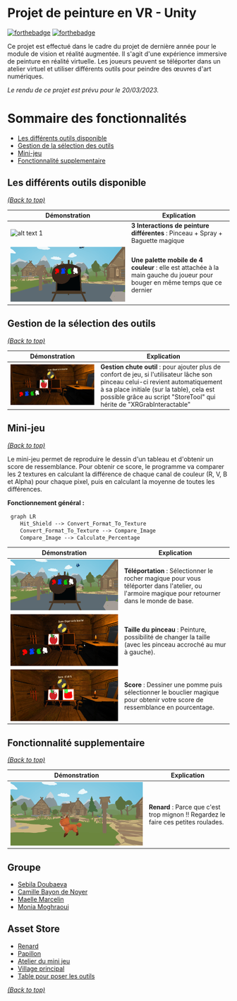 # Projet de peinture en VR - Unity

[![forthebadge](https://forthebadge.com/images/badges/made-with-c-sharp.svg)](https://forthebadge.com)
[![forthebadge](https://forthebadge.com/images/badges/built-with-love.svg)](https://forthebadge.com)

Ce projet est effectué dans le cadre du projet de dernière année pour le module de vision et réalité augmentée. Il s'agit d'une expérience immersive de peinture en réalité virtuelle. Les joueurs peuvent se téléporter dans un atelier virtuel et utiliser différents outils pour peindre des œuvres d'art numériques. 

*Le rendu de ce projet est prévu pour le 20/03/2023.*


# Sommaire des fonctionnalités
- [Les différents outils disponible](#les-différents-outils-disponible)
- [Gestion de la sélection des outils](#gestion-de-la-sélection-des-outils)
- [Mini-jeu](#mini-jeu)
- [Fonctionnalité supplementaire](#fonctionnalité-supplementaire)

## Les différents outils disponible
[*(Back to top)*](#sommaire-des-fonctionnalités)


| Démonstration | Explication |
|---------|---------|
| ![alt text 1](GitImage/brush_demo.gif) | **3 Interactions de peinture différentes** : Pinceau + Spray + Baguette magique |
| ![alt text 1](GitImage/palette_mobile.gif) | **Une palette mobile de 4 couleur** : elle est attachée à la main gauche du joueur pour bouger en même temps que ce dernier|


## Gestion de la sélection des outils
[*(Back to top)*](#sommaire-des-fonctionnalités)

| Démonstration | Explication |
|---------|---------|
| ![alt text 1](GitImage/rangementPinceau.gif) | **Gestion chute outil** : pour ajouter plus de confort de jeu, si l'utilisateur lâche son pinceau celui-ci revient automatiquement à sa place initiale (sur la table), cela est possible grâce au script "StoreTool" qui hérite de "XRGrabInteractable"|


## Mini-jeu
[*(Back to top)*](#sommaire-des-fonctionnalités)


Le mini-jeu permet de reproduire le dessin d'un tableau et d'obtenir un score de ressemblance. Pour obtenir ce score, le programme va comparer les 2 textures en calculant la différence de chaque canal de couleur (R, V, B et Alpha) pour chaque pixel, puis en calculant la moyenne de toutes les différences. 

**Fonctionnement général :**
```mermaid
 graph LR
    Hit_Shield --> Convert_Format_To_Texture
    Convert_Format_To_Texture --> Compare_Image
    Compare_Image --> Calculate_Percentage

``` 
| Démonstration | Explication |
|---------|---------|
| ![alt text 1](GitImage/teleportation.gif) | **Téléportation** : Sélectionner le rocher magique pour vous téléporter dans l'atelier, ou l'armoire magique pour retourner dans le monde de base.|
| ![alt text 2](GitImage/taillePinceau.gif) | **Taille du pinceau** : Peinture, possibilité de changer la taille (avec les pinceau accroché au mur à gauche).|
| ![alt text 2](GitImage/dessin_pomme.png) | **Score** : Dessiner une pomme puis sélectionner le bouclier magique pour obtenir votre score de ressemblance en pourcentage. |


## Fonctionnalité supplementaire 
[*(Back to top)*](#sommaire-des-fonctionnalités)


| Démonstration | Explication |
|---------|---------|
| ![alt text 1](GitImage/renard.gif) | **Renard** : Parce que c'est trop mignon !! Regardez le faire ces petites roulades.|



## Groupe

* [Sebila Doubaeva](https://github.com/taredalen)
* [Camille Bayon de Noyer](https://github.com/Kamomille)
* [Maelle Marcelin](https://github.com/maaelle)
* [Monia Moghraoui](https://github.com/SoniaMogh)


## Asset Store

* [Renard](https://assetstore.unity.com/packages/3d/characters/animals/toon-fox-183005)
* [Papillon](https://assetstore.unity.com/packages/3d/characters/animals/insects/butterfly-animated-58355)
* [Atelier du mini jeu](https://assetstore.unity.com/packages/3d/environments/cabin-environment-98014)
* [Village principal](https://assetstore.unity.com/packages/3d/environments/landscapes/rpg-poly-pack-lite-148410)
* [Table pour poser les outils](https://assetstore.unity.com/packages/3d/props/wooden-pbr-table-112005)

[*(Back to top)*](#sommaire-des-fonctionnalités)






